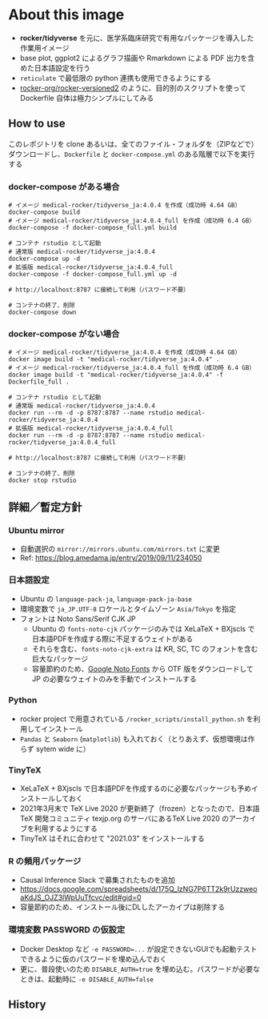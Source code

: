 # About this image

- **rocker/tidyverse** を元に、医学系臨床研究で有用なパッケージを導入した作業用イメージ
- base plot, ggplot2 によるグラフ描画や Rmarkdown による PDF 出力を含めた日本語設定を行う
- `reticulate` で最低限の python 連携も使用できるようにする
- [rocker-org/rocker-versioned2](https://github.com/rocker-org/rocker-versioned2) のように、目的別のスクリプトを使って Dockerfile 自体は極力シンプルにしてみる

## How to use

このレポジトリを clone あるいは、全てのファイル・フォルダを（ZIPなどで）ダウンロードし、`Dockerfile` と `docker-compose.yml` のある階層で以下を実行する

### docker-compose がある場合

```
# イメージ medical-rocker/tidyverse_ja:4.0.4 を作成（成功時 4.64 GB）
docker-compose build
# イメージ medical-rocker/tidyverse_ja:4.0.4_full を作成（成功時 6.4 GB）
docker-compose -f docker-compose_full.yml build

# コンテナ rstudio として起動
# 通常版 medical-rocker/tidyverse_ja:4.0.4
docker-compose up -d
# 拡張版 medical-rocker/tidyverse_ja:4.0.4_full
docker-compose -f docker-compose_full.yml up -d

# http://localhost:8787 に接続して利用（パスワード不要）

# コンテナの終了、削除
docker-compose down
```

### docker-compose がない場合

```
# イメージ medical-rocker/tidyverse_ja:4.0.4 を作成（成功時 4.64 GB）
docker image build -t "medical-rocker/tidyverse_ja:4.0.4" .
# イメージ medical-rocker/tidyverse_ja:4.0.4_full を作成（成功時 6.4 GB）
docker image build -t "medical-rocker/tidyverse_ja:4.0.4" -f Dockerfile_full .

# コンテナ rstudio として起動
# 通常版 medical-rocker/tidyverse_ja:4.0.4
docker run --rm -d -p 8787:8787 --name rstudio medical-rocker/tidyverse_ja:4.0.4
# 拡張版 medical-rocker/tidyverse_ja:4.0.4_full
docker run --rm -d -p 8787:8787 --name rstudio medical-rocker/tidyverse_ja:4.0.4_full

# http://localhost:8787 に接続して利用（パスワード不要）

# コンテナの終了、削除
docker stop rstudio
```


## 詳細／暫定方針

### Ubuntu mirror

- 自動選択の `mirror://mirrors.ubuntu.com/mirrors.txt` に変更
- Ref: https://blog.amedama.jp/entry/2019/09/11/234050

### 日本語設定

- Ubuntu の `language-pack-ja`, `language-pack-ja-base`
- 環境変数で `ja_JP.UTF-8` ロケールとタイムゾーン `Asia/Tokyo` を指定
- フォントは Noto Sans/Serif CJK JP
    - Ubuntu の `fonts-noto-cjk` パッケージのみでは XeLaTeX + BXjscls で日本語PDFを作成する際に不足するウェイトがある
    - それらを含む、`fonts-noto-cjk-extra` は KR, SC, TC のフォントを含む巨大なパッケージ
    - 容量節約のため、[Google Noto Fonts](https://www.google.com/get/noto/) から OTF 版をダウンロードして JP の必要なウェイトのみを手動でインストールする

### Python

- rocker project で用意されている `/rocker_scripts/install_python.sh` を利用してインストール
- `Pandas` と `Seaborn` (`matplotlib`) も入れておく（とりあえず、仮想環境は作らず sytem wide に）

### TinyTeX

- XeLaTeX + BXjscls で日本語PDFを作成するのに必要なパッケージも予めインストールしておく
- 2021年3月末で TeX Live 2020 が更新終了（frozen）となったので、日本語 TeX 開発コミュニティ texjp.org のサーバにあるTeX Live 2020 のアーカイブを利用するようにする
- TinyTeX はそれに合わせて "2021.03" をインストールする

### R の頻用パッケージ

- Causal Inference Slack で募集されたものを追加
- https://docs.google.com/spreadsheets/d/175Q_lzNG7P6TT2k9rUzzweoaKdJS_OJZ3lWpUuTfcvc/edit#gid=0
- 容量節約のため、インストール後にDLしたアーカイブは削除する

### 環境変数 PASSWORD の仮設定

- Docker Desktop など `-e PASSWORD=...` が設定できないGUIでも起動テストできるように仮のパスワードを埋め込んでおく
- 更に、普段使いのため `DISABLE_AUTH=true` を埋め込む。パスワードが必要なときは、起動時に `-e DISABLE_AUTH=false`

## History

